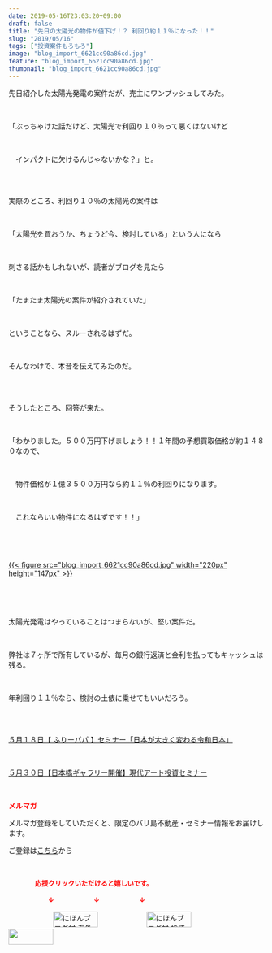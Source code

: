 ```yaml
---
date: 2019-05-16T23:03:20+09:00
draft: false
title: "先日の太陽光の物件が値下げ！？ 利回り約１１％になった！！"
slug: "2019/05/16"
tags: ["投資案件もろもろ"]
image: "blog_import_6621cc90a86cd.jpg"
feature: "blog_import_6621cc90a86cd.jpg"
thumbnail: "blog_import_6621cc90a86cd.jpg"
---
```

<p>先日紹介した太陽光発電の案件だが、売主にワンプッシュしてみた。</p><p> </p><p>「ぶっちゃけた話だけど、太陽光で利回り１０％って悪くはないけど</p><p> </p><p>　インパクトに欠けるんじゃないかな？」と。</p><p> </p><p><br/>実際のところ、利回り１０％の太陽光の案件は</p><p> </p><p>「太陽光を買おうか、ちょうど今、検討している」という人になら</p><p> </p><p>刺さる話かもしれないが、読者がブログを見たら</p><p> </p><p>「たまたま太陽光の案件が紹介されていた」</p><p> </p><p>ということなら、スルーされるはずだ。</p><p> </p><p>そんなわけで、本音を伝えてみたのだ。</p><p> </p><p><br/>そうしたところ、回答が来た。</p><p> </p><p>「わかりました。５００万円下げましょう！！１年間の予想買取価格が約１４８０なので、</p><p> </p><p>　物件価格が１億３５００万円なら約１１％の利回りになります。</p><p> </p><p>　これならいい物件になるはずです！！」</p><p> </p><p> </p><p><a href="blog_import_6621cc90a86cd.jpg">{{< figure src="blog_import_6621cc90a86cd.jpg" width="220px" height="147px" >}}</a></p><p> </p><p> </p><p>太陽光発電はやっていることはつまらないが、堅い案件だ。</p><p> </p><p>弊社は７ヶ所で所有しているが、毎月の銀行返済と金利を払ってもキャッシュは残る。</p><p> </p><p>年利回り１１％なら、検討の土俵に乗せてもいいだろう。</p><p> </p><p><br/><a href="entry-12458710368.html" target="_blank">５月１８日【 ふりーパパ 】セミナー「日本が大きく変わる令和日本」</a></p><p> </p><p><a href="entry-12460608263.html" target="_blank">５月３０日【日本橋ギャラリー開催】現代アート投資セミナー</a></p><p> </p><p><span style="font-weight: bold;"><span style="color: rgb(255, 0, 0);">メルマガ</span></span></p><p>メルマガ登録をしていただくと、限定のバリ島不動産・セミナー情報をお届けします。</p><p>ご登録は<a href="f9eeVI" target="_blank">こちら</a>から</p><p style="text-align: center;"> </p><p><font color="#ff0000" size="2"><strong>　　　　応援クリックいただけると嬉しいです。</strong></font></p><p><font color="#ff0000" size="2"><strong>　　　　　　↓　　　　　　↓　　　　　　↓</strong></font></p><p><a href="ranking.html?p_cid=01260127" id="&amp;blogmura_banner"><img alt="にほんブログ村 海外生活ブログ バリ島情報へ" border="0" height="31" src="data:image/svg+xml;charset=utf-8,%3Csvg%20xmlns%3D%22http%3A%2F%2Fwww.w3.org%2F2000%2Fsvg%22%20title%3D%22Placeholder%20for%20Images%22%20role%3D%22presentation%22%20viewBox%3D%220%200%2088%2031%22%20%2F%3E" width="88" data-src="//overseas.blogmura.com/bali/img/bali88_31.gif" style="aspect-ratio: auto 88 / 31;"/><noscript><img alt="にほんブログ村 海外生活ブログ バリ島情報へ" border="0" height="31" src="//overseas.blogmura.com/bali/img/bali88_31.gif" width="88"></noscript></a>  <a href="ranking.html?p_cid=01260127" id="&amp;blogmura_banner"><img alt="にほんブログ村 投資ブログ 不動産投資へ" border="0" height="31" src="data:image/svg+xml;charset=utf-8,%3Csvg%20xmlns%3D%22http%3A%2F%2Fwww.w3.org%2F2000%2Fsvg%22%20title%3D%22Placeholder%20for%20Images%22%20role%3D%22presentation%22%20viewBox%3D%220%200%2088%2031%22%20%2F%3E" width="88" data-src="//investment.blogmura.com/hudousantoushi/img/hudousantoushi88_31.gif" style="aspect-ratio: auto 88 / 31;"/><noscript><img alt="にほんブログ村 投資ブログ 不動産投資へ" border="0" height="31" src="//investment.blogmura.com/hudousantoushi/img/hudousantoushi88_31.gif" width="88"></noscript></a> <a href="link.php?1804582" title="人気ブログランキングへ"><img border="0" height="31" src="data:image/svg+xml;charset=utf-8,%3Csvg%20xmlns%3D%22http%3A%2F%2Fwww.w3.org%2F2000%2Fsvg%22%20title%3D%22Placeholder%20for%20Images%22%20role%3D%22presentation%22%20viewBox%3D%220%200%2088%2031%22%20%2F%3E" width="88" data-src="https://blog.with2.net/img/banner/banner_22.gif" style="aspect-ratio: auto 88 / 31;"/><noscript><img border="0" height="31" src="https://blog.with2.net/img/banner/banner_22.gif" width="88"></noscript></a></p>

